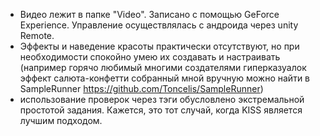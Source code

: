 + Видео лежит в папке "Video". Записано с помощью GeForce Experience. Управление осуществлялась с андроида через unity Remote.
+ Эффекты и наведение красоты практически отсутствуют, но при необходимости спокойно умею их создавать и настраивать 
(например горячо любимый многими создателями гиперказуалок эффект салюта-конфетти собранный мной вручную можно найти в SampleRunner https://github.com/Toncelis/SampleRunner)
+ использование проверок через тэги обусловлено экстремальной простотой задания. Кажется, это тот случай, когда KISS является лучшим подходом. 